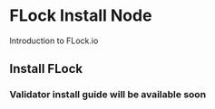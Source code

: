 # FLock Install Node
Introduction to FLock.io
## Install FLock
### Validator install guide will be available soon 

